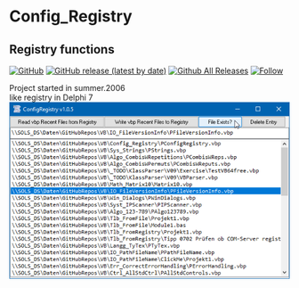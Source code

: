 # Config_Registry  
## Registry functions  

[![GitHub](https://img.shields.io/github/license/OlimilO1402/Config_Registry?style=plastic)](https://github.com/OlimilO1402/Config_Registry/blob/master/LICENSE)
[![GitHub release (latest by date)](https://img.shields.io/github/v/release/OlimilO1402/Config_Registry?style=plastic)](https://github.com/OlimilO1402/Config_Registry/releases/latest)
[![Github All Releases](https://img.shields.io/github/downloads/OlimilO1402/Config_Registry/total.svg)](https://github.com/OlimilO1402/Config_Registry/releases/download/v1.0.5/ConfigRegistry_v1.0.5.zip)
[![Follow](https://img.shields.io/github/followers/OlimilO1402.svg?style=social&label=Follow&maxAge=2592000)](https://github.com/OlimilO1402/Config_Registry/watchers)

Project started in summer.2006   
like registry in Delphi 7
![ConfigRegistry Image](Resources/ConfigRegistry.png "ConfigRegistry Image")
